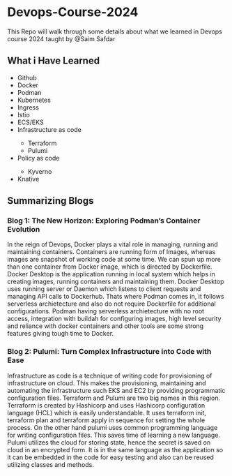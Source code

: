 # Devops-Course-2024
This Repo will walk through some details about what we learned in Devops course 2024 taught by @Saim Safdar
## What i Have Learned
<ul>
  <li>Github</li>
  <li>Docker</li>
  <li>Podman</li>
  <li>Kubernetes</li>
  <li>Ingress</li>
  <li>Istio</li>
  <li>ECS/EKS</li>
  <li>Infrastructure as code</li>
  <ul>
    <li>Terraform</li>
    <li>Pulumi</li>
  </ul>
  <li>Policy as code</li>
  <ul>
    <li>Kyverno</li>
  </ul>
  <li>Knative</li>
</ul>

## Summarizing Blogs

### Blog 1: The New Horizon: Exploring Podman’s Container Evolution
In the reign of Devops, Docker plays a vital role in managing, running and maintaining containers. Containers are running form of Images, whereas images are snapshot of working code at some time. We can spun up more than one container from Docker image, which is directed by Dockerfile. Docker Desktop is the application running in local system which helps in creating images, running containers and maintaining them. Docker Desktop uses running server or Daemon which listens to client requests and managing API calls to Dockerhub. Thats where Podman comes in, it follows serverless archietecture and also do not require Dockerfile for additional configurations. Podman having serverless archietecture with no root access, integration with buildah for configuring images, high level security and reliance with docker containers and other tools are some strong features giving tough time to Docker.

### Blog 2: Pulumi: Turn Complex Infrastructure into Code with Ease
Infrastructure as code is a technique of writing code for provisioning of infrastructure on cloud. This makes the provisioning, maintaining and automating the infrastructure such EKS and EC2 by providing programmatic configuration files. Terraform and Pulumi are two big names in this region. Terraform is created by Hashicorp and uses Hashicorp configuration language (HCL) which is easily understandable. It uses terraform init, terraform plan and terraform apply in sequence for setting the whole process. On the other hand pulumi uses common programming language for writing configuration files. This saves time of learning a new language. Pulumi utilizes the cloud for storing state, hence the secret is saved on cloud in an encrypted form. It is in the same language as the application so it can be embedded in the code for easy testing and also can be reused utilizing classes and methods.
